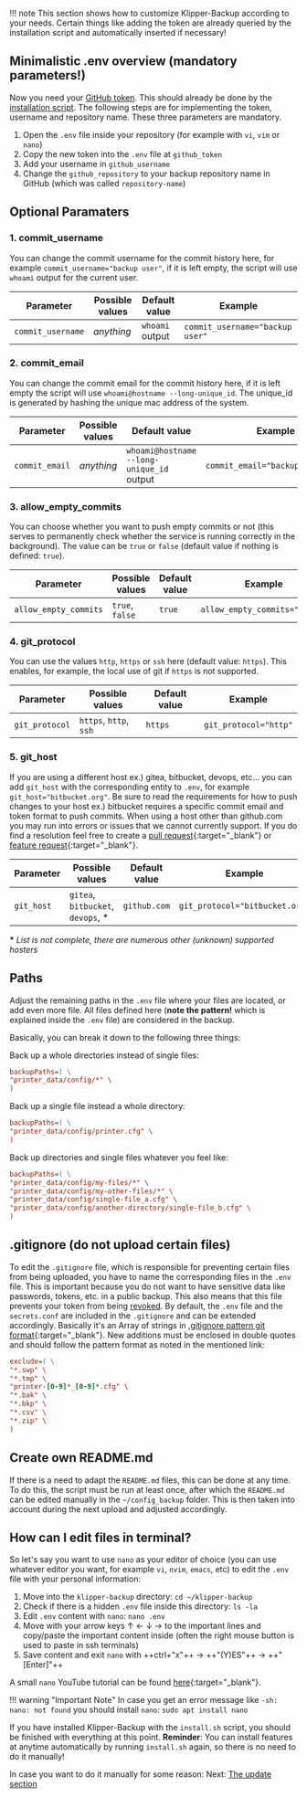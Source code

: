 !!! note
    This section shows how to customize Klipper-Backup according to your needs. Certain things like adding the token are already queried by the installation script and automatically inserted if necessary!

## Minimalistic .env overview (mandatory parameters!)
Now you need your [GitHub token](installation.md#create-github-token). This should already be done by the [installation script](installation.md/#run-installation).
The following steps are for implementing the token, username and repository name. These three parameters are mandatory.

1. Open the `.env` file inside your repository (for example with `vi`, `vim` or `nano`)
2. Copy the new token into the `.env` file at `github_token`
3. Add your username in `github_username`
4. Change the `github_repository` to your backup repository name in GitHub (which was called `repository-name`)

## Optional Paramaters
### 1. commit_username
You can change the commit username for the commit history here, for example `commit_username="backup user"`, if it is left empty, the script will use `whoami` output for the current user.

| Parameter         | Possible values | Default value   | Example                         |
| ----------------- | --------------- |-----------------|-------------------------------- |
| `commit_username` | *anything*      | `whoami` output | `commit_username="backup user"` |

### 2. commit_email
You can change the commit email for the commit history here, if it is left empty the script will use `whoami@hostname --long-unique_id`. The unique_id is generated by hashing the unique mac address of the system.

| Parameter      | Possible values | Default value                             | Example                          |
| -------------- | --------------- |------------------------------------------ | -------------------------------- |
| `commit_email` | *anything*      | `whoami@hostname --long-unique_id` output | `commit_email="backup@hostname"` |

### 3. allow_empty_commits
You can choose whether you want to push empty commits or not (this serves to permanently check whether the service is running correctly in the background). The value can be `true` or `false` (default value if nothing is defined: `true`).

| Parameter                | Possible values | Default value | Example                       |
| ------------------------ | --------------- |---------------|------------------------------ |
| `allow_empty_commits` | `true`, `false` | `true `       | `allow_empty_commits="false"` |

### 4. git_protocol
You can use the values `http`, `https` or `ssh` here (default value: `https`). This enables, for example, the local use of git if `https` is not supported.

| Parameter      | Possible values        | Default value | Example              |
| -------------- | -----------------------|---------------|--------------------- |
| `git_protocol` | `https`, `http`, `ssh` | `https`       | `git_protocol="http"` |

### 5. git_host
If you are using a different host ex.) gitea, bitbucket, devops, etc... you can add `git_host` with the corresponding entity to `.env`, for example `git_host="bitbucket.org"`. Be sure to read the requirements for how to push changes to your host ex.) bitbucket requires a specific commit email and token format to push commits. When using a host other than github.com you may run into errors or issues that we cannot currently support. If you do find a resolution feel free to create a [pull request](https://github.com/Staubgeborener/klipper-backup/pulls){:target="_blank"} or [feature request](https://github.com/Staubgeborener/klipper-backup/issues/new?assignees=&labels=feature+request&projects=&template=feature_request.yml){:target="_blank"}.

| Parameter  | Possible values                   | Default value   | Example                       |
| -----------| ----------------------------------|-----------------|------------------------------ |
| `git_host` | `gitea`, `bitbucket`, `devops`, * | `github.com`    | `git_protocol="bitbucket.org"` |

<b>*</b> <em>List is not complete, there are numerous other (unknown) supported hosters</em>

## Paths
Adjust the remaining paths in the `.env` file where your files are located, or add even more file. All files defined here (**note the pattern!** which is explained inside the `.env` file) are considered in the backup.

Basically, you can break it down to the following three things:

Back up a whole directories instead of single files:
```ini
backupPaths=( \
"printer_data/config/*" \
)
```

Back up a single file instead a whole directory:
```ini
backupPaths=( \
"printer_data/config/printer.cfg" \
)
```

Back up directories and single files whatever you feel like:
```ini
backupPaths=( \
"printer_data/config/my-files/*" \
"printer_data/config/my-other-files/*" \
"printer_data/config/single-file_a.cfg" \
"printer_data/config/another-directory/single-file_b.cfg" \
)
```

## .gitignore (do not upload certain files)
To edit the `.gitignore` file, which is responsible for preventing certain files from being uploaded, you have to name the corresponding files in the `.env` file. This is important because you do not want to have sensitive data like passwords, tokens, etc. in a public backup. This also means that this file prevents your token from being [revoked](https://docs.github.com/en/authentication/keeping-your-account-and-data-secure/token-expiration-and-revocation#token-revoked-when-pushed-to-a-public-repository-or-public-gist).
By default, the `.env` file and the `secrets.conf` are included in the `.gitignore` and can be extended accordingly.
Basically it's an Array of strings in [.gitignore pattern git format](https://git-scm.com/docs/gitignore#_pattern_format){:target="_blank"}. New additions must be enclosed in double quotes and should follow the pattern format as noted in the mentioned link:
```ini
exclude=( \
"*.swp" \
"*.tmp" \
"printer-[0-9]*_[0-9]*.cfg" \
"*.bak" \
"*.bkp" \
"*.csv" \
"*.zip" \
)
```

## Create own README.md
If there is a need to adapt the `README.md` files, this can be done at any time. To do this, the script must be run at least once, after which the `README.md` can be edited manually in the `~/config_backup` folder. This is then taken into account during the next upload and adjusted accordingly.

## How can I edit files in terminal?

So let's say you want to use `nano` as your editor of choice (you can use whatever editor you want, for example `vi`, `nvim`, `emacs`, etc) to edit the `.env` file with your personal information:

1. Move into the `klipper-backup` directory: `cd ~/klipper-backup`
2. Check if there is a hidden `.env` file inside this directory: `ls -la`
3. Edit `.env` content with `nano`: `nano .env`
4. Move with your arrow keys ↑ ← ↓ → to the important lines and copy/paste the important content inside (often the right mouse button is used to paste in ssh terminals)
5. Save content and exit `nano` with ++ctrl+"x"++ -> ++"(Y)ES"++ -> ++"[Enter]"++

A small `nano` YouTube tutorial can be found [here](https://youtu.be/mE2YghYpBBE?t=57){:target="_blank"}.

!!! warning "Important Note"
    In case you get an error message like `-sh: nano: not found` you should install `nano`: `sudo apt install nano`

If you have installed Klipper-Backup with the `install.sh` script, you should be finished with everything at this point. **Reminder**: You can install features at anytime automatically by running `install.sh` again, so there is no need to do it manually!

In case you want to do it manually for some reason: Next: [The update section](updating.md)
